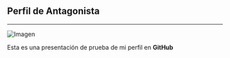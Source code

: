 ## Perfil de Antagonista
---
![Imagen](https://c.tenor.com/tKQ3Qa8ZK2AAAAAC/beavis-butthead.gif)

Esta es una presentación de prueba de mi perfil en **GitHub**

